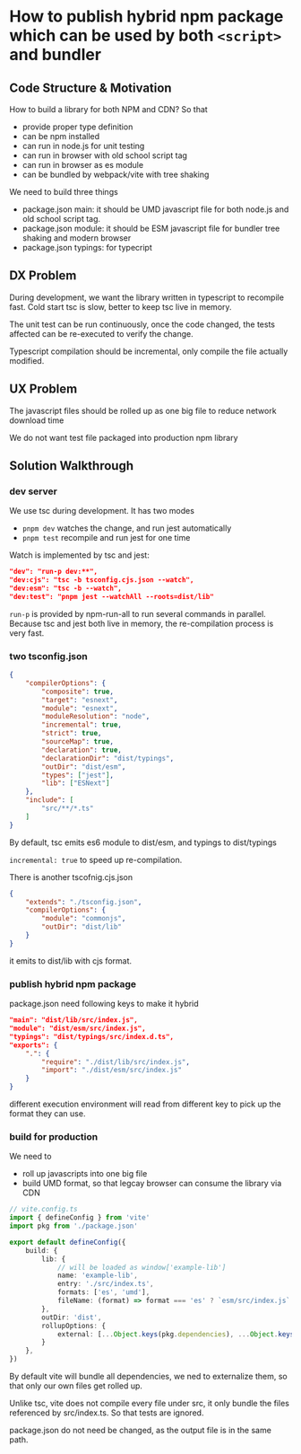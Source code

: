 # How to publish hybrid npm package which can be used by both `<script>` and bundler

## Code Structure & Motivation

How to build a library for both NPM and CDN? So that

* provide proper type definition
* can be npm installed
* can run in node.js for unit testing
* can run in browser with old school script tag
* can run in browser as es module
* can be bundled by webpack/vite with tree shaking

We need to build three things

* package.json main: it should be UMD javascript file for both node.js and old school script tag.
* package.json module: it should be ESM javascript file for bundler tree shaking and modern browser
* package.json typings: for typecript

## DX Problem

During development, we want the library written in typescript to recompile fast. Cold start tsc is slow, better to keep tsc live in memory.

The unit test can be run continuously, once the code changed, the tests affected can be re-executed to verify the change.

Typescript compilation should be incremental, only compile the file actually modified.

## UX Problem

The javascript files should be rolled up as one big file to reduce network download time

We do not want test file packaged into production npm library

## Solution Walkthrough

### dev server

We use tsc during development. It has two modes

* `pnpm dev` watches the change, and run jest automatically
* `pnpm test` recompile and run jest for one time

Watch is implemented by tsc and jest:

```json
"dev": "run-p dev:**",
"dev:cjs": "tsc -b tsconfig.cjs.json --watch",
"dev:esm": "tsc -b --watch",
"dev:test": "pnpm jest --watchAll --roots=dist/lib"
```

`run-p` is provided by npm-run-all to run several commands in parallel. Because tsc and jest both live in memory, the re-compilation process is very fast.

### two tsconfig.json

```json
{
    "compilerOptions": {
        "composite": true,
        "target": "esnext",
        "module": "esnext",
        "moduleResolution": "node",
        "incremental": true,
        "strict": true,
        "sourceMap": true,
        "declaration": true,
        "declarationDir": "dist/typings",
        "outDir": "dist/esm",
        "types": ["jest"],
        "lib": ["ESNext"]
    },
    "include": [
        "src/**/*.ts"
    ]
}
```

By default, tsc emits es6 module to dist/esm, and typings to dist/typings

`incremental: true` to speed up re-compilation.

There is another tscofnig.cjs.json

```json
{
    "extends": "./tsconfig.json",
    "compilerOptions": {
        "module": "commonjs",
        "outDir": "dist/lib"
    }
}
```

it emits to dist/lib with cjs format.

### publish hybrid npm package

package.json need following keys to make it hybrid

```json
"main": "dist/lib/src/index.js",
"module": "dist/esm/src/index.js",
"typings": "dist/typings/src/index.d.ts",
"exports": {
    ".": {
        "require": "./dist/lib/src/index.js",
        "import": "./dist/esm/src/index.js"
    }
}
```

different execution environment will read from different key to pick up the format they can use.

### build for production

We need to

* roll up javascripts into one big file
* build UMD format, so that legcay browser can consume the library via CDN

```ts
// vite.config.ts
import { defineConfig } from 'vite'
import pkg from './package.json'

export default defineConfig({
    build: {
        lib: {
            // will be loaded as window['example-lib']
            name: 'example-lib', 
            entry: './src/index.ts',
            formats: ['es', 'umd'],
            fileName: (format) => format === 'es' ? `esm/src/index.js` : `lib/src/index.js`,
        },
        outDir: 'dist',
        rollupOptions: {
            external: [...Object.keys(pkg.dependencies), ...Object.keys(pkg.devDependencies)]
        }
    },
})
```

By default vite will bundle all dependencies, we ned to externalize them, so that only our own files get rolled up.

Unlike tsc, vite does not compile every file under src, it only bundle the files referenced by src/index.ts. So that tests are ignored.

package.json do not need be changed, as the output file is in the same path.